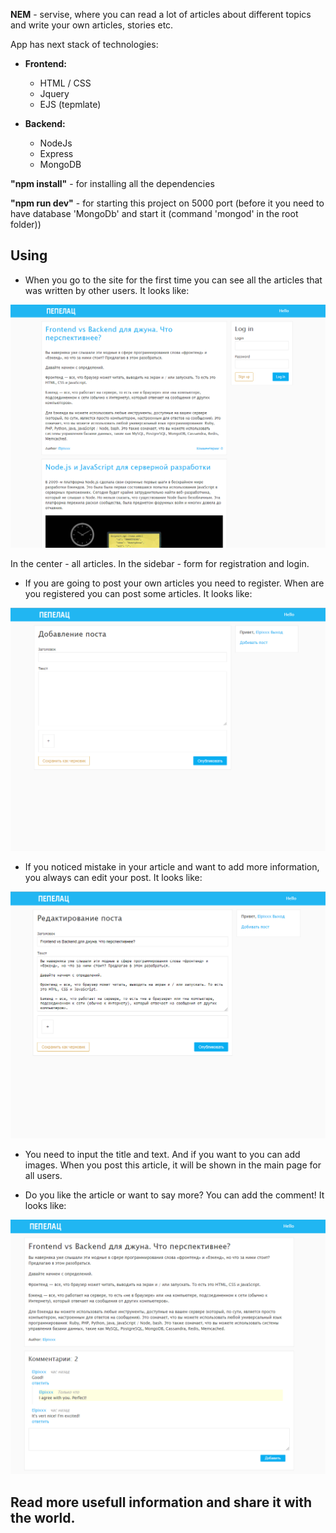 **NEM** - servisе, where you can read a lot of articles about different topics and write your own articles, stories etc.

App has next stack of technologies:
  - **Frontend:**
    - HTML / CSS
    - Jquery
    - EJS (tepmlate)

  - **Backend:**
    - NodeJs
    - Express
    - MongoDB


**"npm install"** - for installing all the dependencies

**"npm run dev"** - for starting this project on 5000 port (before it you need to have database 'MongoDb' and start it (command 'mongod' in the root folder))


## Using
- When you go to the site for the first time you can see all the articles that was written by other users. It looks like:

![starting page](readme/images/start-page.png)


In the center - all articles. In the sidebar - form for registration and login.

- If you are going to post your own articles you need to register. When are you registered you can post some articles. It looks like:

![starting page](readme/images/post.png)

- If you noticed mistake in your article and want to add more information, you always can edit your post. It looks like:

![starting page](readme/images/edit.png)

- You need to input the title and text. And if you want to you can add images. When you post this article, it will be shown in the main page for all users.

- Do you like the article or want to say more? You can add the comment! It looks like:

![starting page](readme/images/comments.png)



## **Read more usefull information and share it with the world.**



